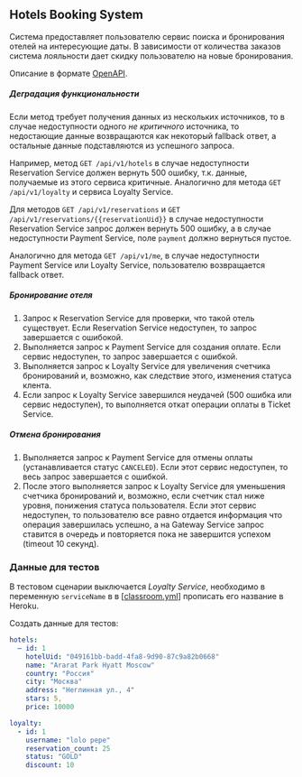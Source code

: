 ## Hotels Booking System

Система предоставляет пользователю сервис поиска и бронирования отелей на интересующие даты. В зависимости от количества
заказов система лояльности дает скидку пользователю на новые бронирования.

Описание в формате [OpenAPI](%5Binst%5D%5Bv2%5D%20Hotels%20Booking%20System.yml).

##### Деградация функциональности

Если метод требует получения данных из нескольких источников, то в случае недоступности одного _не критичного_
источника, то недостающие данные возвращаются как некоторый fallback ответ, а остальные данные подставляются из
успешного запроса.

Например, метод `GET /api/v1/hotels` в случае недоступности Reservation Service должен вернуть 500 ошибку, т.к. данные,
получаемые из этого сервиса критичные. Аналогично для метода `GET /api/v1/loyalty` и сервиса Loyalty Service.

Для методов `GET /api/v1/reservations` и `GET /api/v1/reservations/{{reservationUid}}` в случае недоступности
Reservation Service запрос должен вернуть 500 ошибку, а в случае недоступности Payment Service, поле `payment` должно
вернуться пустое.

Аналогично для метода `GET /api/v1/me`, в случае недоступности Payment Service или Loyalty Service, пользователю
возвращается fallback ответ.

##### Бронирование отеля

1. Запрос к Reservation Service для проверки, что такой отель существует. Если Reservation Service недоступен, то запрос
   завершается с ошибокой.
1. Выполняется запрос к Payment Service для создания оплате. Если сервис недоступен, то запрос завершается с ошибкой.
1. Выполняется запрос к Loyalty Service для увеличения счетчика бронирований и, возможно, как следствие этого, изменения
   статуса клента.
1. Если запрос к Loyalty Service завершился неудачей (500 ошибка или сервис недоступен), то выполняется откат операции
   оплаты в Ticket Service.

##### Отмена бронирования

1. Выполняется запрос к Payment Service для отмены оплаты (устанавливается статус `CANCELED`). Если этот сервис
   недоступен, то весь запрос завершается с ошибкой.
1. После этого выполняется запрос к Loyalty Service для уменьшения счетчика бронирований и, возможно, если счетчик стал
   ниже уровня, понижения статуса пользователя. Если этот сервис недоступен, то пользователю все равно отдается
   информация что операция завершилась успешно, а на Gateway Service запрос ставится в очередь и повторяется пока не
   завершится успехом (timeout 10 секунд).

### Данные для тестов

В тестовом сценарии выключается _Loyalty Service_, необходимо в переменную `serviceName` в
в [[classroom.yml](../.github/workflows/classroom.yml)] прописать его название в Heroku.

Создать данные для тестов:

```yaml
hotels:
  – id: 1
    hotelUid: "049161bb-badd-4fa8-9d90-87c9a82b0668"
    name: "Ararat Park Hyatt Moscow"
    country: "Россия"
    city: "Москва"
    address: "Неглинная ул., 4"
    stars: 5,
    price: 10000

loyalty:
  - id: 1
    username: "lolo pepe"
    reservation_count: 25
    status: "GOLD"
    discount: 10
```
